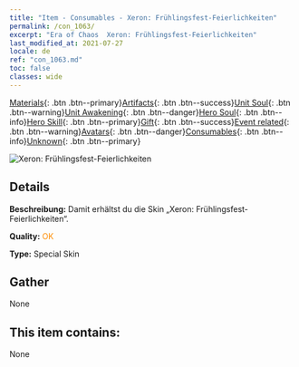 ```yaml
---
title: "Item - Consumables - Xeron: Frühlingsfest-Feierlichkeiten"
permalink: /con_1063/
excerpt: "Era of Chaos  Xeron: Frühlingsfest-Feierlichkeiten"
last_modified_at: 2021-07-27
locale: de
ref: "con_1063.md"
toc: false
classes: wide
---
```

 [Materials](/ItemsDE/){: .btn .btn--primary}[Artifacts](/ItemsDE/Artifacts/){: .btn .btn--success}[Unit Soul](/ItemsDE/UnitSoul/){: .btn .btn--warning}[Unit Awakening](/ItemsDE/UnitAwakening/){: .btn .btn--danger}[Hero Soul](/ItemsDE/HeroSoul/){: .btn .btn--info}[Hero Skill](/ItemsDE/HeroSkill/){: .btn .btn--primary}[Gift](/ItemsDE/Gift/){: .btn .btn--success}[Event related](/ItemsDE/Events/){: .btn .btn--warning}[Avatars](/ItemsDE/Avatars/){: .btn .btn--danger}[Consumables](/ItemsDE/Consumables/){: .btn .btn--info}[Unknown](/ItemsDE/Unknown/){: .btn .btn--primary}

 ![Xeron: Frühlingsfest-Feierlichkeiten](/images/h/h_Xeron3.jpg)

## Details
 **Beschreibung:** Damit erhältst du die Skin „Xeron: Frühlingsfest-Feierlichkeiten“.

 **Quality:** <span style="color: #FF8C00">OK</span>

 **Type:** Special Skin

## Gather

  None

## This item contains:

  None

